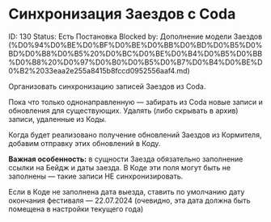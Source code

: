 # Синхронизация Заездов с Coda

ID: 130
Status: Есть Постановка
Blocked by: Дополнение модели Заездов (%D0%94%D0%BE%D0%BF%D0%BE%D0%BB%D0%BD%D0%B5%D0%BD%D0%B8%D0%B5%20%D0%BC%D0%BE%D0%B4%D0%B5%D0%BB%D0%B8%20%D0%97%D0%B0%D0%B5%D0%B7%D0%B4%D0%BE%D0%B2%2033eaa2e255a8415b8fccd0952556aaf4.md)

Организовать синхронизацию записей Заездов из Coda.

Пока что только однонаправленную — забирать из Coda новые записи и обновления для существующих. Удалять (либо скрывать в архив) записи, удаленные из Коды.

Когда будет реализовано получение обновлений Заездов из Кормителя, добавим отправку этих обновлений в Коду.

**Важная особенность:** в сущности Заезда обязательно заполнение ссылки на Бейдж и даты заезда. В Коде эти поля могут быть не заполнены — такие записи НЕ синхронизировать.

Если в Коде не заполнена дата выезда, ставить по умолчанию дату окончания фестиваля — 22.07.2024 (очевидно, эта дата должна быть помещена в настройки текущего года)